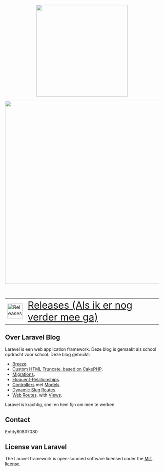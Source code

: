 <p align="center"><a href="https://nl.wikipedia.org/wiki/Blog" target="_blank"><img src="https://i.imgur.com/OwZFyyB.png" width="300"></a></p>
<p align="center"><a href="https://www.curio.nl/" target="_blank"><img src="https://i.imgur.com/8WDWKlC.png" width="600"></a></p><br>

<table align="center">
 <tr>
    <td><img src="https://i.imgur.com/sCd12kM.png" alt="Releases" width="50"></td>
    <td><a href="https://github.com/23Chromosomes/BlogBreeze/releases" style="font-size:2em;">Releases (Als ik er nog verder mee ga)</a></td>
 </tr>
</table>

## Over Laravel Blog

Laravel is een web application framework. Deze blog is gemaakt als school opdracht voor school.
Deze blog gebruikt:

- [Breeze](https://laravel.com/docs/8.x/starter-kits#laravel-breeze).
- [Custom HTML Truncate, based on CakePHP](https://alanwhipple.com/2011/05/25/php-truncate-string-preserving-html-tags-words/).
- [Migrations](https://laravel.com/docs/8.x/migrations#introduction).
- [Eloquent-Relationships](https://laravel.com/docs/8.x/eloquent-relationships#querying-relations).
- [Controllers](https://laravel.com/docs/8.x/controllers#introduction) met [Models](https://laravel.com/docs/8.x/controllers#introduction).
- [Dynamic Slug Routes](https://laraveleasytutorials.blogspot.com/2017/11/how-to-create-unique-slug-or-unique-url.html).
- [Web Routes](https://laravel.com/docs/8.x/validation#quick-defining-the-routes). with [Views](https://laravel.com/docs/8.x/views#introduction).

Laravel is krachtig, snel en heel fijn om mee te werken.

## Contact
Entity808#7080

## License van Laravel
The Laravel framework is open-sourced software licensed under the [MIT license](https://opensource.org/licenses/MIT).
